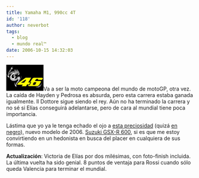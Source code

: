 ```yaml
---
title: Yamaha M1, 990cc 4T
id: '118'
author: neverbot
tags:
  - blog
  - mundo real™
date: 2006-10-15 14:32:03
---
```


![46 - Valentino Rossi](./yamaha-m1-990cc-4t/46Rossi.gif "46 - Valentino Rossi")Va a ser la moto campeona del mundo de motoGP, otra vez. La caída de Hayden y Pedrosa es absurda, pero esta carrera estaba ganada igualmente. Il Dottore sigue siendo el rey. Aún no ha terminado la carrera y no sé si Elías conseguirá adelantarse, pero de cara al mundial tiene poca importancia.

Lástima que yo ya le tenga echado el ojo a [esta preciosidad](http://info.suzuki.es/verfoto.php?nombrefoto=media/k6/supersport/gsxr600k6loc001.jpg) (quizá [en negro](http://info.suzuki.es/verfoto.php?nombrefoto=media/k6/supersport/gsxr600k6stdecru.jpg)), nuevo modelo de 2006. [Suzuki GSX-R 600](http://info.suzuki.es/motos/ficha.php?tipomoto=1&id=203), si es que me estoy convirtiendo en un hedonista en busca del placer en cualquiera de sus formas.

**Actualización**: Victoria de Elías por dos milésimas, con foto-finish incluida. La última vuelta ha sido genial. 8 puntos de ventaja para Rossi cuando sólo queda Valencia para terminar el mundial.